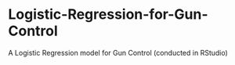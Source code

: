 # Logistic-Regression-for-Gun-Control
A Logistic Regression model for Gun Control (conducted in RStudio)
